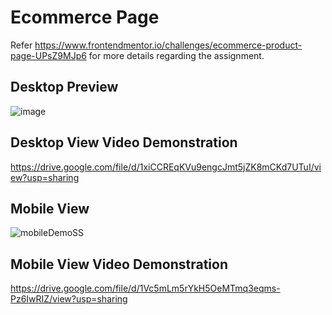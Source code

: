 # Ecommerce Page
Refer https://www.frontendmentor.io/challenges/ecommerce-product-page-UPsZ9MJp6 for more details regarding the assignment.

## Desktop Preview
![image](https://github.com/user-attachments/assets/93f88690-3572-41c3-8f32-6ab5d408c411)

## Desktop View Video Demonstration
https://drive.google.com/file/d/1xiCCREqKVu9engcJmt5jZK8mCKd7UTuI/view?usp=sharing

## Mobile View
![mobileDemoSS](https://github.com/user-attachments/assets/abd67efc-4a3c-45d3-88e3-6808f33daac1)

## Mobile View Video Demonstration
https://drive.google.com/file/d/1Vc5mLm5rYkH5OeMTmq3eqms-Pz6IwRIZ/view?usp=sharing
